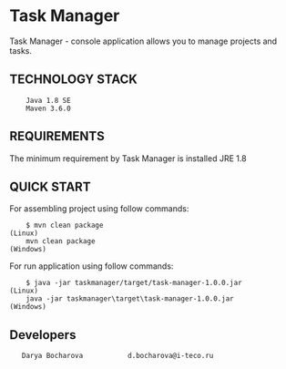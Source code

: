 Task Manager
============

Task Manager - console application allows you to manage projects and tasks.


TECHNOLOGY STACK
----------------

        Java 1.8 SE
        Maven 3.6.0


REQUIREMENTS
------------

The minimum requirement by Task Manager is installed JRE 1.8


QUICK START
-----------
For assembling project using follow commands:

        $ mvn clean package                                                         (Linux)
        mvn clean package                                                          (Windows)

For run application using follow commands:

        $ java -jar taskmanager/target/task-manager-1.0.0.jar                (Linux)
        java -jar taskmanager\target\task-manager-1.0.0.jar                 (Windows)


Developers
-----------

       Darya Bocharova           d.bocharova@i-teco.ru